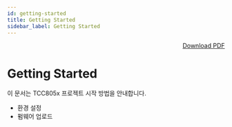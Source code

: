 ```yaml
---
id: getting-started
title: Getting Started
sidebar_label: Getting Started
---
```


<div align="right">
<a href="https://telechips-r2-cdn.ye.kang.workers.dev/Android13_SDK_GettingStarted_TCC807x_V0.40A.pdf"
   class="pdf-download-button" download="Android13_SDK_GettingStarted_TCC807x_V0.40A.pdf">
  Download PDF
</a>
</div>

# Getting Started

이 문서는 TCC805x 프로젝트 시작 방법을 안내합니다.

- 환경 설정
- 펌웨어 업로드
